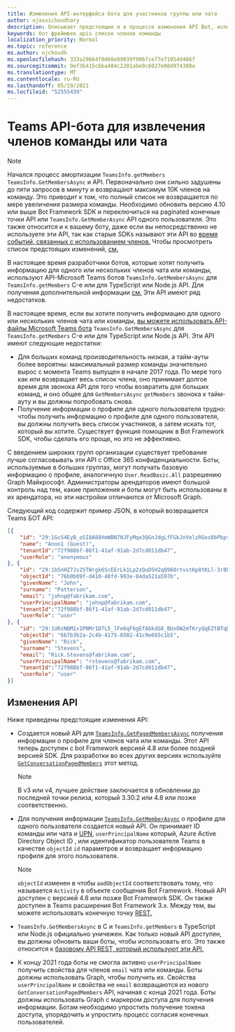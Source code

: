 ```yaml
---
title: Изменения API-интерфейса бота для участников группы или чата
author: ojasvichoudhary
description: Описывает предстоящие и в процессе изменения API Bot, используемые для извлечения членов групп и чатов
keywords: бот фреймвек apis список членов команды
localization_priority: Normal
ms.topic: reference
ms.author: ojchoudh
ms.openlocfilehash: 333a29664f0d60e89039f906fce77e71054d486f
ms.sourcegitcommit: 9ef3b415cbba484c2201abe9c6927e08d974388e
ms.translationtype: MT
ms.contentlocale: ru-RU
ms.lasthandoff: 05/19/2021
ms.locfileid: "52555439"
---
```

# <a name="teams-bot-api-changes-to-fetch-team-or-chat-members"></a>Teams API-бота для извлечения членов команды или чата

>[!NOTE]
> Начался процесс амортизации `TeamsInfo.getMembers` `TeamsInfo.GetMembersAsync` и API. Первоначально они сильно задушены до пяти запросов в минуту и возвращают максимум 10K членов на команду. Это приводит к том, что полный список не возвращается по мере увеличения размера команды.
> Необходимо обновить версию 4.10 или выше Bot Framework SDK и переключиться на paginated конечные точки API или `TeamsInfo.GetMemberAsync` API одного пользователя. Это также относится и к вашему боту, даже если вы непосредственно не используете эти API, так как старые SDKs называют эти API во [время событий, связанных с использованием членов.](../bots/how-to/conversations/subscribe-to-conversation-events.md#team-members-added) Чтобы просмотреть список предстоящих изменений, [см.](team-chat-member-api-changes.md#api-changes) 

В настоящее время разработчики ботов, которые хотят получить информацию для одного или нескольких членов чата или команды, используют API-Microsoft Teams ботов `TeamsInfo.GetMembersAsync` для `TeamsInfo.getMembers` C-е или для TypeScript или Node.js API. Для получения дополнительной информации [см.](../bots/how-to/get-teams-context.md#fetch-the-roster-or-user-profile) Эти API имеют ряд недостатков.

В настоящее время, если вы хотите получить информацию для одного или нескольких членов чата или команды, [вы можете использовать API-файлы Microsoft Teams бота](/microsoftteams/platform/bots/how-to/get-teams-context?tabs=dotnet#fetch-the-roster-or-user-profile) `TeamsInfo.GetMembersAsync` для `TeamsInfo.getMembers` C-е или для TypeScript или Node.js API. Эти API имеют следующие недостатки:

* Для больших команд производительность низкая, а тайм-ауты более вероятны: максимальный размер команды значительно вырос с момента Teams выпущен в начале 2017 года. По мере того как или возвращает весь список члена, оно принимает долгое время для звонока API для того чтобы возвратить для больших команд, и оно общее для `GetMembersAsync` `getMembers` звонока к тайм-ауту и вы должны попробовать снова.
* Получение информации о профиле для одного пользователя трудно: чтобы получить информацию о профиле для одного пользователя, вы должны получить весь список участников, а затем искать тот, который вы хотите. Существует функция помощник в Bot Framework SDK, чтобы сделать его проще, но это не эффективно.

С введением широких групп организации существует требование лучше согласовывать эти API с Office 365 конфиденциальности. Боты, используемые в больших группах, могут получать базовую информацию о профиле, аналогичную `User.ReadBasic.All` разрешению Graph Майкрософт. Администраторы арендаторов имеют большой контроль над тем, какие приложения и боты могут быть использованы в их арендатора, но эти настройки отличаются от Microsoft Graph.

Следующий код содержит пример JSON, в который возвращается Teams БОТ API:

```json
[{
    "id": "29:1GcS4EyB_oSI8A88XmWBN7NJFyMqe3QGnJdgLfFGkJnVelzRGos0bPbpsfJjcbAD22bmKc4GMbrY2g4JDrrA8vM06X1-cHHle4zOE6U4ttcc",
    "name": "Anon1 (Guest)",
    "tenantId":"72f988bf-86f1-41af-91ab-2d7cd011db47",
    "userRole": "anonymous"
}, {
    "id": "29:1bSnHZ7Js2STWrgk6ScEErLk1Lp2zQuD5H2qQ960rtvstKp8tKLl-3r8b6DoW0QxZimuTxk_kupZ1DBMpvIQQUAZL-PNj0EORDvRZXy8kvWk",
    "objectId": "76b0b09f-d410-48fd-993e-84da521a597b",
    "givenName": "John",
    "surname": "Patterson",
    "email": "johnp@fabrikam.com",
    "userPrincipalName": "johnp@fabrikam.com",
    "tenantId":"72f988bf-86f1-41af-91ab-2d7cd011db47",
    "userRole": "user"
}, {
    "id": "29:1URzNQM1x1PNMr1D7L5_lFe6qF6gEfAbkdG8_BUxOW2mTKryQqEZtBTqDt10-MghkzjYDuUj4KG6nvg5lFAyjOLiGJ4jzhb99WrnI7XKriCs",
    "objectId": "6b7b3b2a-2c4b-4175-8582-41c9e685c1b5",
    "givenName": "Rick",
    "surname": "Stevens",
    "email": "Rick.Stevens@fabrikam.com",
    "userPrincipalName": "rstevens@fabrikam.com",
    "tenantId":"72f988bf-86f1-41af-91ab-2d7cd011db47",
    "userRole": "user"
}]
```

## <a name="api-changes"></a>Изменения API

Ниже приведены предстоящие изменения API:

* Создается новый API для [`TeamsInfo.GetPagedMembersAsync`](/microsoftteams/platform/bots/how-to/get-teams-context?tabs=dotnet#fetch-the-roster-or-user-profile) получения информации о профиле для членов чата или команды. Этот API теперь доступен с bot Framework версией 4.8 или более поздней версией SDK. Для разработки во всех других версиях используйте [`GetConversationPagedMembers`](/dotnet/api/microsoft.bot.connector.conversationsextensions.getconversationpagedmembersasync?view=botbuilder-dotnet-stable&preserve-view=true) этот метод.

    > [!NOTE]
    > В v3 или v4, лучшее действие заключается в обновлении до последней точки релиза, который 3.30.2 или 4.8 или позже соответственно.

* Для получения информации [`TeamsInfo.GetMemberAsync`](/microsoftteams/platform/bots/how-to/get-teams-context?tabs=dotnet#get-single-member-details) о профиле для одного пользователя создается новый API. Он принимает ID команды или чата и [UPN,](/windows/win32/ad/naming-properties#userprincipalname) `userPrincipalName` который, Azure Active Directory Object ID , или идентификатор пользователя Teams в качестве `objectId` `id` параметров и возвращает информацию профиля для этого пользователя.

    > [!NOTE]
    > `objectId` изменен в чтобы `aadObjectId` соответствовать тому, что называется `Activity` в объекте сообщения Bot Framework. Новый API доступен с версией 4.8 или позже Bot Framework SDK. Он также доступен в Teams расширения Bot Framework 3.x. Между тем, вы можете использовать конечную точку [REST.](/microsoftteams/platform/bots/how-to/get-teams-context?tabs=json#get-single-member-details)

* `TeamsInfo.GetMembersAsync` в C и `TeamsInfo.getMembers` в TypeScript или Node.js официально уничежен. Как только новый API доступен, вы должны обновить ваши боты, чтобы использовать его. Это также относится к [базовому API REST, который используют эти API.](/microsoftteams/platform/bots/how-to/get-teams-context?tabs=json#tabpanel_CeZOj-G++Q_json)
* К концу 2021 года боты не смогла активно `userPrincipalName` получить свойства для членов `email` чата или команды. Боты должны использовать Graph, чтобы получить их. Свойства `userPrincipalName` и свойства не `email` возвращаются из нового `GetConversationPagedMembers` API, начиная с конца 2021 года. Боты должны использовать Graph с маркером доступа для получения информации. Ботам необходимо упростить получение токена доступа, упорядочить и упростить процесс согласия конечных пользователей.
